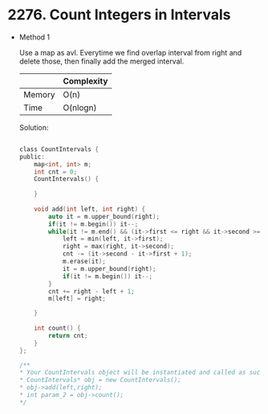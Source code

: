 # 2276. Count Integers in Intervals
- Method 1

    Use a map as avl. Everytime we find overlap interval from right and delete those, then finally add the merged interval.

    | |   Complexity  |
    | ----------- | ----------- | 
    |  Memory     | O(n) | 
    |      Time       |  O(nlogn) | 


    Solution:

    ``` h

    class CountIntervals {
    public:
        map<int, int> m;
        int cnt = 0;
        CountIntervals() {
            
        }
        
        void add(int left, int right) {
            auto it = m.upper_bound(right);
            if(it != m.begin()) it--;
            while(it != m.end() && (it->first <= right && it->second >= left)) {
                left = min(left, it->first);
                right = max(right, it->second);
                cnt -= (it->second - it->first + 1);
                m.erase(it);
                it = m.upper_bound(right);
                if(it != m.begin()) it--;
            }
            cnt += right - left + 1;
            m[left] = right;

        }
        
        int count() {
            return cnt;
        }
    };

    /**
    * Your CountIntervals object will be instantiated and called as such:
    * CountIntervals* obj = new CountIntervals();
    * obj->add(left,right);
    * int param_2 = obj->count();
    */

    ```

<!-- - Method 2

    This is another method.

    | |   Complexity  |
    | ----------- | ----------- | 
    |  Memory     | O(n) | 
    |      Time       |  O(n) | 


    Solution:

    ``` h



    ```

- Additional Knowledge:
       
    Here are some additional knowledge.



<br> -->